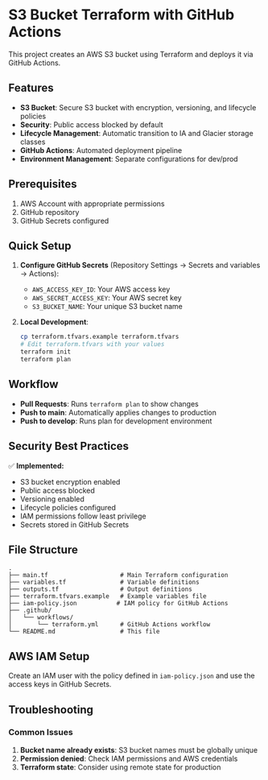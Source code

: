 # S3 Bucket Terraform with GitHub Actions

This project creates an AWS S3 bucket using Terraform and deploys it via GitHub Actions.

## Features

- **S3 Bucket**: Secure S3 bucket with encryption, versioning, and lifecycle policies
- **Security**: Public access blocked by default
- **Lifecycle Management**: Automatic transition to IA and Glacier storage classes
- **GitHub Actions**: Automated deployment pipeline
- **Environment Management**: Separate configurations for dev/prod

## Prerequisites

1. AWS Account with appropriate permissions
2. GitHub repository
3. GitHub Secrets configured

## Quick Setup

1. **Configure GitHub Secrets** (Repository Settings → Secrets and variables → Actions):
   - `AWS_ACCESS_KEY_ID`: Your AWS access key
   - `AWS_SECRET_ACCESS_KEY`: Your AWS secret key
   - `S3_BUCKET_NAME`: Your unique S3 bucket name

2. **Local Development**:
   ```bash
   cp terraform.tfvars.example terraform.tfvars
   # Edit terraform.tfvars with your values
   terraform init
   terraform plan
   ```

## Workflow

- **Pull Requests**: Runs `terraform plan` to show changes
- **Push to main**: Automatically applies changes to production
- **Push to develop**: Runs plan for development environment

## Security Best Practices

✅ **Implemented:**
- S3 bucket encryption enabled
- Public access blocked
- Versioning enabled
- Lifecycle policies configured
- IAM permissions follow least privilege
- Secrets stored in GitHub Secrets

## File Structure

```
.
├── main.tf                    # Main Terraform configuration
├── variables.tf               # Variable definitions
├── outputs.tf                 # Output definitions
├── terraform.tfvars.example   # Example variables file
├── iam-policy.json           # IAM policy for GitHub Actions
├── .github/
│   └── workflows/
│       └── terraform.yml      # GitHub Actions workflow
└── README.md                  # This file
```

## AWS IAM Setup

Create an IAM user with the policy defined in `iam-policy.json` and use the access keys in GitHub Secrets.

## Troubleshooting

### Common Issues

1. **Bucket name already exists**: S3 bucket names must be globally unique
2. **Permission denied**: Check IAM permissions and AWS credentials
3. **Terraform state**: Consider using remote state for production

